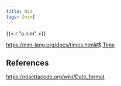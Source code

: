 ```yaml
---
title: Nim
tags: [nim]
---
```


{{< r "a.nim" >}}

<https://nim-lang.org/docs/times.html#$,Time>

## References

<https://rosettacode.org/wiki/Date_format>
